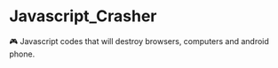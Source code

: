 # Javascript_Crasher
:video_game: Javascript codes that will destroy browsers, computers and android phone.
